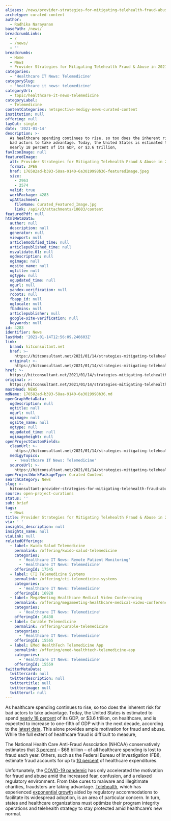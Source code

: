 ```yaml
---
aliases: /news/provider-strategies-for-mitigating-telehealth-fraud-abuse-in-2021
archetype: curated-content
author:
  - Radhika Narayanan
basePath: /news/
breadcrumbLinks:
  - /
  - /news/
  - ''
breadcrumbs:
  - Home
  - News
  - Provider Strategies for Mitigating Telehealth Fraud & Abuse in 2021
categories:
  - 'Healthcare IT News: Telemedicine'
categorySlug:
  - 'healthcare it news: telemedicine'
categoryUrl:
  - topic/healthcare-it-news-telemedicine
categoryLabel:
  - Telemedicine
contentCategories: netspective-medigy-news-curated-content
institution: null
offering: null
layOut: single
date: '2021-01-14'
description: >-
  As healthcare spending continues to rise, so too does the inherent risk for
  bad actors to take advantage. Today, the United States is estimated to spend
  nearly 18 percent of its GDP, or $3.6 trillion,
favIconImage: null
featuredImage:
  alt: Provider Strategies for Mitigating Telehealth Fraud & Abuse in 2021
  format: JPEG
  href: 176582ad-b393-58aa-9140-6a3019998b36-featuredImage.jpeg
  size:
    - 2963
    - 2574
  valid: true
  workPackage: 4283
  wpAttachment:
    fileName: Curated_Featured_Image.jpg
    link: /api/v3/attachments/10603/content
featuredPdf: null
htmlMetaData:
  author: null
  description: null
  generator: null
  viewport: null
  articlemodified_time: null
  articlepublished_time: null
  msvalidate.01: null
  ogdescription: null
  ogimage: null
  ogsite_name: null
  ogtitle: null
  ogtype: null
  ogupdated_time: null
  ogurl: null
  yandex-verification: null
  robots: null
  fbapp_id: null
  oglocale: null
  fbadmins: null
  articlepublisher: null
  google-site-verification: null
  keywords: null
id: 4283
identifier: News
lastMod: '2021-01-14T12:56:09.246603Z'
link:
  brand: hitconsultant.net
  href: >-
    https://hitconsultant.net/2021/01/14/strategies-mitigating-telehealth-fraud-abuse-2021/#.YAA_Kuj7RPY
  original: >-
    https://hitconsultant.net/2021/01/14/strategies-mitigating-telehealth-fraud-abuse-2021/#.YAA_Kuj7RPY
href: >-
  https://hitconsultant.net/2021/01/14/strategies-mitigating-telehealth-fraud-abuse-2021/#.YAA_Kuj7RPY
original: >-
  https://hitconsultant.net/2021/01/14/strategies-mitigating-telehealth-fraud-abuse-2021/#.YAA_Kuj7RPY
mastHead: NEWS
mdName: 176582ad-b393-58aa-9140-6a3019998b36.md
openGraphMetaData:
  ogdescription: null
  ogtitle: null
  ogurl: null
  ogimage: null
  ogsite_name: null
  ogtype: null
  ogupdated_time: null
  ogimageheight: null
openProjectCustomFields:
  cleanUrl: >-
    https://hitconsultant.net/2021/01/14/strategies-mitigating-telehealth-fraud-abuse-2021/#.YAA_Kuj7RPY
  medigyTopics:
    - 'Healthcare IT News: Telemedicine'
  sourceUrl: >-
    https://hitconsultant.net/2021/01/14/strategies-mitigating-telehealth-fraud-abuse-2021/#.YAA_Kuj7RPY
openProjectWorkPackageType: Curated Content
searchCategory: News
slug: >-
  hitconsultant-provider-strategies-for-mitigating-telehealth-fraud-abuse-in-2021
source: open-project-curations
status: ''
sub: brief
tags:
  - News
title: Provider Strategies for Mitigating Telehealth Fraud & Abuse in 2021
via: ' '
insights_description: null
insights_name: null
viaLink: null
relatedOfferings:
  - label: Kwido Salud Telemedicine
    permalink: /offering/kwido-salud-telemedicine
    categories:
      - 'Healthcare IT News: Remote Patient Monitoring'
      - 'Healthcare IT News: Telemedicine'
    offeringId: 17545
  - label: CTI Telemedicine Systems
    permalink: /offering/cti-telemedicine-systems
    categories:
      - 'Healthcare IT News: Telemedicine'
    offeringId: 16920
  - label: MegaMeeting Healthcare Medical Video Conferencing
    permalink: /offering/megameeting-healthcare-medical-video-conferencing
    categories:
      - 'Healthcare IT News: Telemedicine'
    offeringId: 16438
  - label: Curable Telemedicine
    permalink: /offering/curable-telemedicine
    categories:
      - 'Healthcare IT News: Telemedicine'
    offeringId: 15565
  - label: EMed HealthTech Telemedicine App
    permalink: /offering/emed-healthtech-telemedicine-app
    categories:
      - 'Healthcare IT News: Telemedicine'
    offeringId: 15559
twitterMetaData:
  twittercard: null
  twitterdescription: null
  twittertitle: null
  twitterimage: null
  twitterurl: null
---
```

<p>As healthcare spending continues to rise, so too does the inherent risk for bad actors to take advantage. Today, the United States is estimated to spend <a href="https://www.cms.gov/Research-Statistics-Data-and-Systems/Statistics-Trends-and-Reports/NationalHealthExpendData/NHE-Fact-Sheet">nearly 18 percent</a> of its GDP, or $3.6 trillion, on healthcare, and is expected to increase to one-fifth of GDP within the next decade, according to the <a href="https://www.oecd.org/officialdocuments/publicdisplaydocumentpdf/?cote=DELSA/HEA/WD/HWP(2019)3&amp;docLanguage=En">latest data</a>. This alone provides ample motivation for fraud and abuse. While the full extent of healthcare fraud is difficult to measure,</p><p>The National Health Care Anti-Fraud Association (NHCAA) conservatively estimates that <a href="https://www.nhcaa.org/resources/health-care-anti-fraud-resources/the-challenge-of-health-care-fraud.aspx">3 percent</a> – $68 billion – of all healthcare spending is lost to fraud each year. Others, such as the Federal Bureau of Investigation (FBI), estimate fraud accounts for up to <a href="https://www.fbi.gov/investigate/white-collar-crime/health-care-fraud">10 percent</a> of healthcare expenditures.&nbsp;</p><p>Unfortunately, the <a href="https://hitconsultant.net/tag/coronavirus-covid-19/">COVID-19 pandemic</a> has only accelerated the motivation for fraud and abuse amid the increased fear, confusion, and a relaxed regulatory environment. From fake cures to malware and illegitimate charities, fraudsters are taking advantage. <a href="https://hitconsultant.net/category/technology/telehealth-2/">Telehealth</a>, which has experienced <a href="https://www.merritthawkins.com/news-and-insights/media-room/press/-Physician-Practice-Patterns-Changing-as-a-Result-of-COVID-19/">exponential growth</a> aided by regulatory accommodations to facilitate its widespread adoption, is an area of particular concern. In turn, states and healthcare organizations must optimize their program integrity operations and telehealth strategy to stay protected amid healthcare’s new normal.&nbsp;</p>
